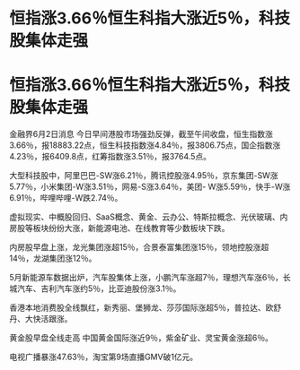 # 恒指涨3.66％恒生科指大涨近5％，科技股集体走强

# 恒指涨3.66％恒生科指大涨近5％，科技股集体走强

金融界6月2日消息
今日早间港股市场强劲反弹，截至午间收盘，恒生指数涨3.66％，报18883.22点，恒生科技指数涨4.84％，报3806.75点，国企指数涨4.23％，报6409.8点，红筹指数涨3.51％，报3764.5点。

大型科技股中，阿里巴巴-SW涨6.21％，腾讯控股涨4.95％，京东集团-SW涨5.77％，小米集团-W涨3.51％，网易-S涨3.64％，美团-
W涨5.59％，快手-W涨6.91％，哔哩哔哩-W跌2.74％。

虚拟现实、中概股回归、SaaS概念、黄金、云办公、特斯拉概念、光伏玻璃、内房股等板块纷纷大涨，新能源电池、在线教育等少数板块下跌。

内房股早盘上涨，龙光集团涨超15％，合景泰富集团涨15％，领地控股涨超14％，龙湖集团涨12％。

5月新能源车数据出炉，汽车股集体上涨，小鹏汽车涨超7％，理想汽车涨6％，长城汽车、吉利汽车涨约5％，比亚迪股份涨3.1％。

香港本地消费股全线飘红，新秀丽、堡狮龙、莎莎国际涨超5％，普拉达、欧舒丹、大快活跟涨。

黄金股早盘全线走高 中国黄金国际涨近9％，紫金矿业、灵宝黄金涨超6％。

电视广播暴涨47.63％，淘宝第9场直播GMV破1亿元。


